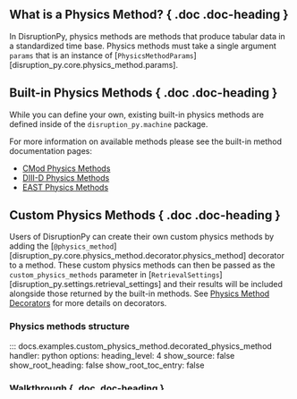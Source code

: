 ## What is a Physics Method? { .doc .doc-heading }
In DisruptionPy, physics methods are methods that produce tabular data in a standardized time base. Physics methods must take a single argument `params` that is an instance of [`PhysicsMethodParams`][disruption_py.core.physics_method.params].

## Built-in Physics Methods { .doc .doc-heading }
While you can define your own, existing built-in physics methods are defined inside of the `disruption_py.machine` package.

For more information on available methods please see the built-in method documentation pages:

- [CMod Physics Methods](cmod_built_in_method_reference.md)
- [DIII-D Physics Methods](d3d_built_in_method_reference.md)
- [EAST Physics Methods](east_built_in_method_reference.md)

## Custom Physics Methods { .doc .doc-heading }
Users of DisruptionPy can create their own custom physics methods by adding the [`@physics_method`][disruption_py.core.physics_method.decorator.physics_method] decorator to a method. These custom physics methods can then be passed as the `custom_physics_methods` parameter in [`RetrievalSettings`][disruption_py.settings.retrieval_settings] and their results will be included alongside those returned by the built-in methods. See [Physics Method Decorators](decorator_reference.md) for more details on decorators.

### Physics methods structure

::: docs.examples.custom_physics_method.decorated_physics_method
    handler: python
	options:
	  heading_level: 4
	  show_source: false
	  show_root_heading: false
	  show_root_toc_entry: false

### Walkthrough { .doc .doc-heading }
The steps for creating a custom physics method are as follows:

1. Create a function that takes an argument named `params` of type [`PhysicsMethodParams`][disruption_py.core.physics_method.params.PhysicsMethodParams] and returns a Python dictionary. The method must be decorated with the [`physics_method`][disruption_py.core.physics_method.decorator.physics_method] decorator. The arguments passed to the decorator are important for DisruptionPy to run efficiently. See [`physics_method`][disruption_py.core.physics_method.decorator.physics_method] for more details about available arguments.
```python
from disruption_py.core.physics_method.params import PhysicsMethodParams
from disruption_py.core.physics_method.decorator import physics_method

@physics_method(...)
def ***_method(params: PhysicsMethodParams) -> dict:
	...
```

2. To retrieve data from MDSplus use the `params` ([`PhysicsMethodParams`][disruption_py.core.physics_method.params.PhysicsMethodParams]) object. It contains many useful attributes, among which are the following:
    - `params.shot_id`: the shot id of the shot for which data is being retrieved.
	- `params.mds_conn`: a wrapper around the MDSplus connection for the process, that makes it easier to get data for a shot. See [`MDSConnection`][disruption_py.inout.mds.MDSConnection] for details.
    - `params.times`: the timebase of the shot for which data is being retrieved as a NumPy array of times.
??? example "Shot Data Request Examples"

    === "Kappa Area Parameter in C-Mod"

        ```python
        --8<--
		docs/examples/custom_physics_method.py:kappa_area_request_example
        --8<--
        ```

!!! warning
	When two output columns have the same name, the column that appears in the final dataset is not guaranteed. This issue will be fixed in the near future.

## Running Physics Methods { .doc .doc-heading }
Users can use a number of built-in physics methods and/or create their own methods.

For a physics method to be run after calling [`get_shots_data`][disruption_py.workflow.get_shots_data] it must meet the following conditions:

1. The method must either:
	- be included inside of the `disruption_py.machine.method_holders.py` list (built-in method)
	- be included inside of the `custom_physics_methods` argument of [`RetrievalSettings`][disruption_py.settings.retrieval_settings] when getting shot data.

2. The method must have the `physics_method` decorator with its `tokamak` parameter either not set or set to the tokamak that you are retrieving data from.

3. The method is included to run via either the `run_methods` or `run_columns` parameters of the shot settings.
    - To be included via `run_methods`, the method name must be listed inside of `run_methods`
	- To be included via `run_columns`, the method must have a column list in the `columns` parameter of the `physics_method` decorator that is included in `run_columns`
	- If neither `run_methods` nor `run_columns` is specified, all built-in methods will be run


Once all designated methods have been collected, DisruptionPy optimizes their execution order to minimize resource usage by using the information supplied in the `physics_method` decorator. Once reordering is complete, the methods are run.


::: disruption_py.core.physics_method.params
	handler: python
	options:
	  heading_level: 2
	  members:
	   - PhysicsMethodParams
